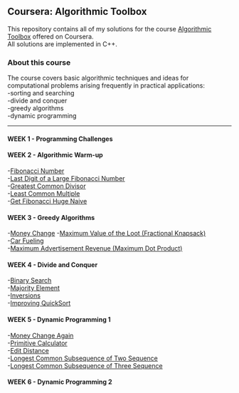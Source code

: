 ## Coursera: Algorithmic Toolbox

This repository contains all of my solutions for the course [Algorithmic Toolbox](https://www.coursera.org/learn/algorithmic-toolbox/) offered on Coursera.  
All solutions are implemented in C++.

### About this course

The course covers basic algorithmic techniques and ideas for computational problems arising frequently in practical applications:  
   -sorting and searching  
   -divide and conquer  
   -greedy algorithms  
   -dynamic programming
   ***
    
#### WEEK 1 - Programming Challenges
#### WEEK 2 - Algorithmic Warm-up  
   -[Fibonacci Number](https://github.com/Svetlaaan/Algorithmic_Toolbox/blob/master/week%202/fibonacci.cpp)  
   -[Last Digit of a Large Fibonacci Number](https://github.com/Svetlaaan/Algorithmic_Toolbox/blob/master/week%202/last_digit.cpp)  
   -[Greatest Common Divisor](https://github.com/Svetlaaan/Algorithmic_Toolbox/blob/master/week%202/GreatestCommonDivisor.cpp)  
   -[Least Common Multiple](https://github.com/Svetlaaan/Algorithmic_Toolbox/blob/master/week%202/LeastCommonMultiple.cpp)  
   -[Get Fibonacci Huge Naive](https://github.com/Svetlaaan/Algorithmic_Toolbox/blob/master/week%202/Pisano.cpp)
#### WEEK 3 - Greedy Algorithms  
-[Money Change](https://github.com/Svetlaaan/Algorithmic_Toolbox/blob/master/week%203/1_money_change.cpp)
-[Maximum Value of the Loot (Fractional Knapsack)](https://github.com/Svetlaaan/Algorithmic_Toolbox/blob/master/week%203/2_maximum_value_of_the_loot.cpp)  
-[Car Fueling](https://github.com/Svetlaaan/Algorithmic_Toolbox/blob/master/week%203/3_car_fueling.cpp)  
-[Maximum Advertisement Revenue (Maximum Dot Product)](https://github.com/Svetlaaan/Algorithmic_Toolbox/blob/master/week%203/4_maximum_advertisement_revenue.cpp)  
#### WEEK 4 - Divide and Conquer  
-[Binary Search](https://github.com/Svetlaaan/Algorithmic_Toolbox/blob/master/week%204/1_binary_search.cpp)  
-[Majority Element](https://github.com/Svetlaaan/Algorithmic_Toolbox/blob/master/week%204/2_majority_element.cpp)  
-[Inversions](https://github.com/Svetlaaan/Algorithmic_Toolbox/blob/master/week%204/inversion.cpp)  
-[Improving QuickSort](https://github.com/Svetlaaan/Algorithmic_Toolbox/blob/master/week%204/sorting.cpp)
#### WEEK 5 - Dynamic Programming 1  
-[Money Change Again](https://github.com/Svetlaaan/Algorithmic_Toolbox/blob/master/week%205/money_change.cpp)  
-[Primitive Calculator](https://github.com/Svetlaaan/Algorithmic_Toolbox/blob/master/week%205/primitive_calculator.cpp)  
-[Edit Distance](https://github.com/Svetlaaan/Algorithmic_Toolbox/blob/master/week%205/edit_distance.cpp)  
-[Longest Common Subsequence of Two Sequence](https://github.com/Svetlaaan/Algorithmic_Toolbox/blob/master/week%205/lcm_two.cpp)  
-[Longest Common Subsequence of Three Sequence](https://github.com/Svetlaaan/Algorithmic_Toolbox/blob/master/week%205/lcm_three.cpp)
#### WEEK 6 - Dynamic Programming 2
